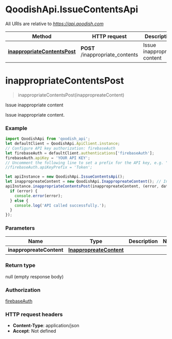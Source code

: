 # QoodishApi.IssueContentsApi

All URIs are relative to *https://api.qoodish.com*

Method | HTTP request | Description
------------- | ------------- | -------------
[**inappropriateContentsPost**](IssueContentsApi.md#inappropriateContentsPost) | **POST** /inappropriate_contents | Issue inappropriate content


<a name="inappropriateContentsPost"></a>
# **inappropriateContentsPost**
> inappropriateContentsPost(inappropreateContent)

Issue inappropriate content

Issue inappropriate content. 

### Example
```javascript
import QoodishApi from 'qoodish_api';
let defaultClient = QoodishApi.ApiClient.instance;
// Configure API key authorization: firebaseAuth
let firebaseAuth = defaultClient.authentications['firebaseAuth'];
firebaseAuth.apiKey = 'YOUR API KEY';
// Uncomment the following line to set a prefix for the API key, e.g. "Token" (defaults to null)
//firebaseAuth.apiKeyPrefix = 'Token';

let apiInstance = new QoodishApi.IssueContentsApi();
let inappropreateContent = new QoodishApi.InappropreateContent(); // InappropreateContent | 
apiInstance.inappropriateContentsPost(inappropreateContent, (error, data, response) => {
  if (error) {
    console.error(error);
  } else {
    console.log('API called successfully.');
  }
});
```

### Parameters

Name | Type | Description  | Notes
------------- | ------------- | ------------- | -------------
 **inappropreateContent** | [**InappropreateContent**](InappropreateContent.md)|  | 

### Return type

null (empty response body)

### Authorization

[firebaseAuth](../README.md#firebaseAuth)

### HTTP request headers

 - **Content-Type**: application/json
 - **Accept**: Not defined

